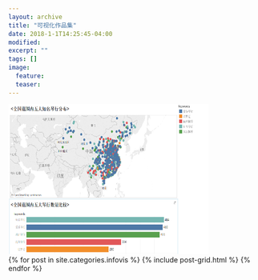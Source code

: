 ```yaml
---
layout: archive
title: "可视化作品集"
date: 2018-1-1T14:25:45-04:00
modified:
excerpt: ""
tags: []
image: 
  feature: 
  teaser:
---
```


<img src="/images/高德地图-琴行.png" height="300" width="400" />
<div class="tiles">
{% for post in site.categories.infovis %}
  {% include post-grid.html %}
{% endfor %}
</div><!-- /.tiles 把所有categories 有 infovis 的列出来-->